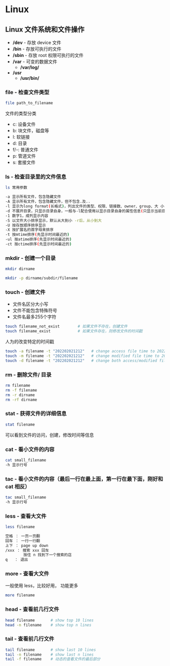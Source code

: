 # Linux

## Linux 文件系统和文件操作

- **/dev** - 存放 device 文件
- **/bin** - 存放可执行的文件
- **/sbin** - 存放 root 权限可执行的文件
- **/var** - 可变的数据文件
  - **/var/log/**
- **/usr**
  - **/usr/bin/**

### file - 检查文件类型

```bash
file path_to_filename
```

文件的类型分类

- c: 设备文件
- b: 块文件，磁盘等
- l: 软链接
- d: 目录
- f/-: 普通文件
- p: 管道文件
- s: 套接文件

### ls - 检查目录里的文件信息

```bash
ls 常用参数

-a 显示所有文件，包含隐藏文件
-A 显示所有文件，包含隐藏文件，但不包含.及..
-l 显示为long format(长格式)，列出文件的类型、权限、链接数、owner、group、大 小，时间，名字
-d 不展开目录，只显示目录自身，一般与-l配合使用以显示目录自身的属性信息(只显示当前目录的内容)
-1 数字1，成列显示内容
-S 以文件大小排序显示，默认从大到小 -r后，从小到大
-U 按存放顺序排序显示
-X 按扩展名的首字母来排序
-t 按mtime排序(先显示时间最近的)
-ul 按atime排序(先显示时间最近的)
-ct 按ctime排序(先显示时间最近的)
```

### mkdir - 创建一个目录

```bash
mkdir dirname
```

```bash
mkdir -p dirname/subdir/filename
```

### touch - 创建文件

- 文件名区分大小写
- 文件不能包含特殊符号
- 文件名最多255个字符

```bash
touch filename_not_exist        # 如果文件不存在，创建文件
touch filename_exist            # 如果文件存在，则修改文件的时间戳
```

人为的改变特定的时间戳

```bash
touch -a filename -t "202202021212"   # change access file time to 202202021212
touch -m filename -t "202202021212"   # change modified file time to 202202021212
touch -d filename -t "202202021212"   # change both access/modified file time to 202202021212
```

### rm - 删除文件/ 目录

```bash
rm filename
rm -f filename
rm -r dirname
rm -rf dirname
```

### stat - 获得文件的详细信息

```bash
stat filename
```

可以看到文件的访问，创建，修改时间等信息

### cat - 看小文件的内容

```bash
cat small_filename
-h 显示行号
```

### tac - 看小文件的内容（最后一行在最上面，第一行在最下面，刚好和 cat 相反）

```bash
tac small_filename
-h 显示行号
```

### less - 查看大文件

```bash
less filename

空格 ： 一页一页翻
回车 ： 一行一行翻
上下 ： page up down
/xxx ： 搜索 xxx 回车
        按住 n 找到下一个搜索的店
q   ： 退出
```

### more - 查看大文件

一般使用 less，比较好用， 功能更多

```bash
more filename
```

### head - 查看前几行文件

```bash
head filename       # show top 10 lines
head -n filename    # show top n lines
```

### tail - 查看前几行文件

```bash
tail filename       # show last 10 lines
tail -n filename    # show last n lines
tail -f filename    # 动态的查看文件的最后部分
```
